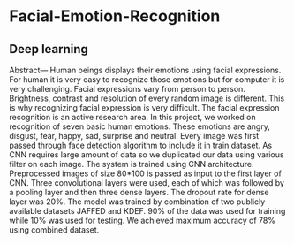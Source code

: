 # Facial-Emotion-Recognition
## Deep learning
Abstract— 
Human beings displays their emotions using facial expressions. For human it is very easy to recognize those emotions but for computer it is very challenging. Facial expressions vary from person to person. Brightness, contrast and resolution of every random image is different. This is why recognizing facial expression is very difficult. The facial expression recognition is an active research area.  In this project, we worked on recognition of seven basic human emotions. These emotions are angry, disgust, fear, happy, sad, surprise and neutral. Every image was first passed through face detection algorithm to include it in train dataset. As CNN requires large amount of data so we duplicated our data using various filter on each image. The system is trained using CNN architecture. Preprocessed images of size 80*100 is passed as input to the first layer of CNN. Three convolutional layers were used, each of which was followed by a pooling layer and then three dense layers. The dropout rate for dense layer was 20%.  The model was trained by combination of two publicly available datasets JAFFED and KDEF. 90% of the data was used for training while 10% was used for testing. We achieved maximum accuracy of 78% using combined dataset.
